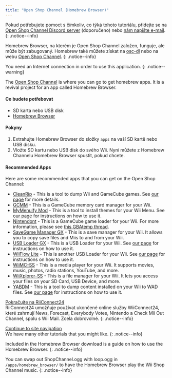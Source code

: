 ```yaml
---
title: "Open Shop Channel (Homebrew Browser)"
---
```


Pokud potřebujete pomoct s čímkoliv, co týká tohoto tutoriálu, přidejte se na [Open Shop Channel Discord server](https://discord.gg/osc) (doporučeno) nebo [nám napište e-mail](mailto:support@riiconnect24.net).
{: .notice--info}

Homebrew Browser, na kterém je Open Shop Channel založen, funguje, ale může být zabugovaný. Homebrew také můžete získat na [osc-dl](https://github.com/dhtdht020/osc-dl/releases/latest) nebo na webu [Open Shop Channel](https://oscwii.org/).
{: .notice--info}

You need an Internet connection in order to use this application.
{: .notice--warning}

The [Open Shop Channel](https://oscwii.org/) is where you can go to get homebrew apps. It is a revival project for an app called Homebrew Browser.

#### Co budete potřebovat
* SD karta nebo USB disk
* [Homebrew Browser](/assets/files/homebrew_browser_v0.3.9e.zip)

#### Pokyny

1. Extrahujte Homebrew Browser do složky `apps` na vaší SD kartě nebo USB disku.
2. Vložte SD kartu nebo USB disk do svého Wii. Nyní můžete z Homebrew Channelu Homebrew Browser spustit, pokud chcete.

#### Recommended Apps

Here are some recommended apps that you can get on the Open Shop Channel:

- [CleanRip](https://oscwii.org/library/app/CleanRip) - This is a tool to dump Wii and GameCube games. See [our page](dump-games) for more details.
- [GCMM](https://oscwii.org/library/app/gcmm) - This is a GameCube memory card manager for your Wii.
- [MyMenuify Mod](https://oscwii.org/library/app/mymenuifymod) - This is a tool to install themes for your Wii Menu. See [our page](themes) for instructions on how to use it.
- [Nintendont](https://oscwii.org/library/app/nintendont) - This is a GameCube game loader for your Wii. For more information, please see [this GBAtemp thread](https://gbatemp.net/threads/nintendont.349258/).
- [SaveGame Manager GX](https://oscwii.org/library/app/savegame_manager_gx) - This is a save manager for your Wii. It allows you to copy save files and Miis to and from your Wii.
- [USB Loader GX](https://oscwii.org/library/app/usbloader_gx) - This is a USB Loader for your Wii. See [our page](usbloadergx) for instructions on how to use it.
- [WiiFlow Lite](https://oscwii.org/library/app/wiiflow) - This is another USB Loader for your Wii. See [our page](wiiflow) for instructions on how to use it.
- [WiiMC-SS](https://oscwii.org/library/app/wiimc-ss) - This is a media player for your Wii. It supports movies, music, photos, radio stations, YouTube, and more.
- [WiiXplorer-SS](https://oscwii.org/library/app/wiixplorer-ss) - This is a file manager for your Wii. It lets you access your files on your SD Card, USB Device, and more.
- [YABDM](https://oscwii.org/library/app/Yet-Another-BlueDump-Mod) - This is a tool to dump content installed on your Wii to WAD files. See [our page](dump-wads) for instructions on how to use it.

[Pokračujte na RiiConnect24](riiconnect24)<br> RiiConnect24 umožňuje používat ukončené online služby WiiConnect24, které zahrnují News, Forecast, Everybody Votes, Nintendo a Check Mii Out Channel, spolu s Wii Mail. Zcela dobrovolné.
{: .notice--info}

[Continue to site navigation](site-navigation)<br> We have many other tutorials that you might like.
{: .notice--info}

Included in the Homebrew Browser download is a guide on how to use the Homebrew Browser.
{: .notice--info}

You can swap out ShopChannel.ogg with loop.ogg in `/apps/homebrew_browser/` to have the Homebrew Browser play the Wii Shop Channel music.
{: .notice--info}
